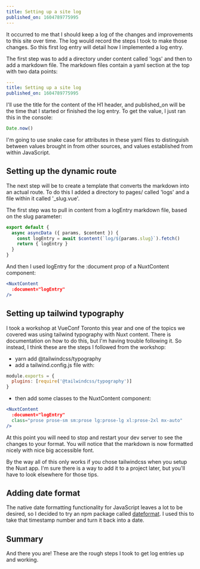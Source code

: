 ```yaml
---
title: Setting up a site log
published_on: 1604789775995
---
```

It occurred to me that I should keep a log of the changes and improvements to this site over time. The log would record the steps I took to make those changes. So this first log entry will detail how I implemented a log entry.

The first step was to add a directory under content called 'logs' and then to add a markdown file. The markdown files contain a yaml section at the top with two data points:

```yaml
---
title: Setting up a site log
published_on: 1604789775995
```

I'll use the title for the content of the H1 header, and published_on will be the time that I started or finished the log entry. To get the value, I just ran this in the console:

```js
Date.now()
```

I'm going to use snake case for attributes in these yaml files to distinguish between values brought in from other sources, and values established from within JavaScript.

## Setting up the dynamic route

The next step will be to create a template that converts the markdown into an actual route. To do this I added a directory to pages/ called 'logs' and a file within it called '_slug.vue'.

The first step was to pull in content from a logEntry markdown file, based on the slug parameter:

```js
export default {
  async asyncData ({ params, $content }) {
    const logEntry = await $content(`log/${params.slug}`).fetch()
    return { logEntry }
  }
}
```

And then I used logEntry for the :document prop of a NuxtContent component:

```jsx
<NuxtContent
  :document="logEntry"
/>
```

## Setting up tailwind typography

I took a workshop at VueConf Toronto this year and one of the topics we covered was using tailwind typography with Nuxt content. There is documentation on how to do this, but I'm having trouble following it. So instead, I think these are the steps I followed from the workshop:

- yarn add @tailwindcss/typography
- add a tailwind.config.js file with:

```js
module.exports = {
  plugins: [require('@tailwindcss/typography')]
}
```

- then add some classes to the NuxtContent component:

```jsx
<NuxtContent
  :document="logEntry"
  class="prose prose-sm sm:prose lg:prose-lg xl:prose-2xl mx-auto"
/>
```

At this point you will need to stop and restart your dev server to see the changes to your format. You will notice that the markdown is now formatted nicely with nice big accessible font.

By the way all of this only works if you chose tailwindcss when you setup the Nuxt app. I'm sure there is a way to add it to a project later, but you'll have to look elsewhere for those tips.

## Adding date format

The native date formatting functionality for JavaScript leaves a lot to be desired, so I decided to try an npm package called [dateformat](https://www.npmjs.com/package/dateformat). I used this to take that timestamp number and turn it back into a date.

## Summary

And there you are! These are the rough steps I took to get log entries up and working.
